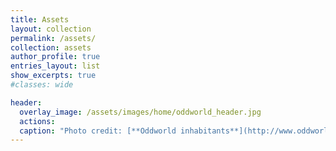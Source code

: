 ```yaml
---
title: Assets
layout: collection
permalink: /assets/
collection: assets
author_profile: true
entries_layout: list
show_excerpts: true
#classes: wide

header:
  overlay_image: /assets/images/home/oddworld_header.jpg
  actions:
  caption: "Photo credit: [**Oddworld inhabitants**](http://www.oddworld.com/)"
---
```


